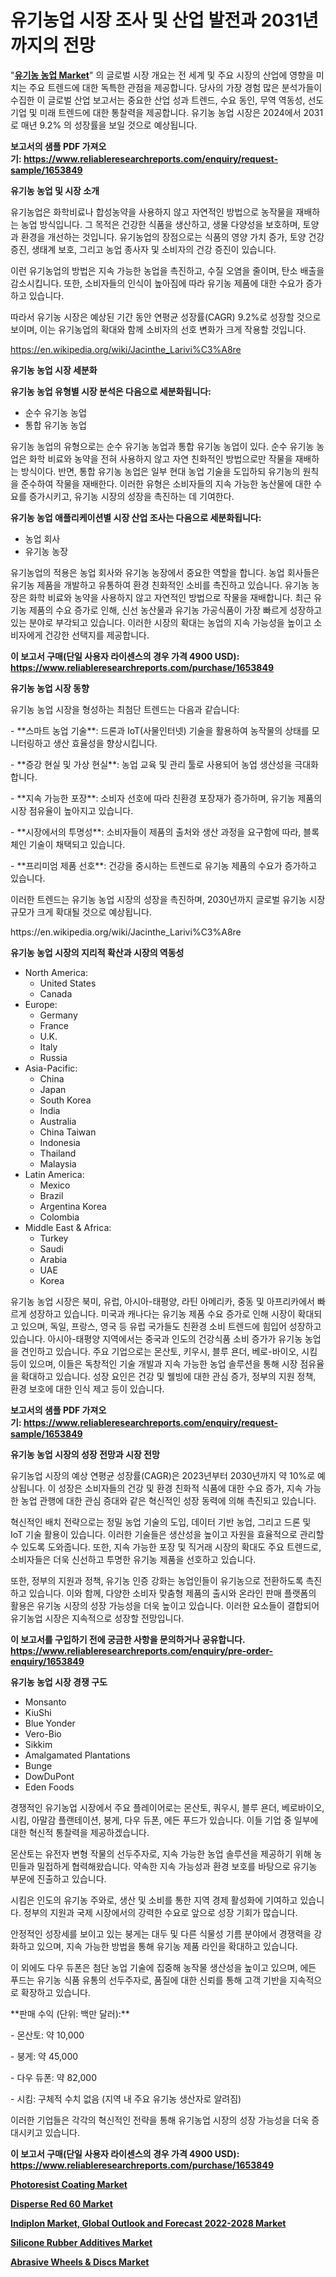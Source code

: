 <p><h1>유기농업 시장 조사 및 산업 발전과 2031년까지의 전망</h1></p><p>"<strong><a href="https://www.reliableresearchreports.com/organic-farming-r1653849">유기농 농업 Market</a></strong>" 의 글로벌 시장 개요는 전 세계 및 주요 시장의 산업에 영향을 미치는 주요 트렌드에 대한 독특한 관점을 제공합니다. 당사의 가장 경험 많은 분석가들이 수집한 이 글로벌 산업 보고서는 중요한 산업 성과 트렌드, 수요 동인, 무역 역동성, 선도 기업 및 미래 트렌드에 대한 통찰력을 제공합니다. 유기농 농업 시장은 2024에서 2031로 매년 9.2% 의 성장률을 보일 것으로 예상됩니다.</p>
<p><strong>보고서의 샘플 PDF 가져오기:&nbsp;<a href="https://www.reliableresearchreports.com/enquiry/request-sample/1653849">https://www.reliableresearchreports.com/enquiry/request-sample/1653849</a></strong></p>
<p><strong>유기농 농업 및 시장 소개</strong></p>
<p><p>유기농업은 화학비료나 합성농약을 사용하지 않고 자연적인 방법으로 농작물을 재배하는 농업 방식입니다. 그 목적은 건강한 식품을 생산하고, 생물 다양성을 보호하며, 토양과 환경을 개선하는 것입니다. 유기농업의 장점으로는 식품의 영양 가치 증가, 토양 건강 증진, 생태계 보호, 그리고 농업 종사자 및 소비자의 건강 증진이 있습니다. </p><p>이런 유기농업의 방법은 지속 가능한 농업을 촉진하고, 수질 오염을 줄이며, 탄소 배출을 감소시킵니다. 또한, 소비자들의 인식이 높아짐에 따라 유기농 제품에 대한 수요가 증가하고 있습니다. </p><p>따라서 유기농 시장은 예상된 기간 동안 연평균 성장률(CAGR) 9.2%로 성장할 것으로 보이며, 이는 유기농업의 확대와 함께 소비자의 선호 변화가 크게 작용할 것입니다.</p></p>
<p><a href="https://en.wikipedia.org/wiki/Jacinthe_Larivi%C3%A8re">https://en.wikipedia.org/wiki/Jacinthe_Larivi%C3%A8re</a></p>
<p><strong>유기농 농업 시장 세분화</strong></p>
<p><strong>유기농 농업 유형별 시장 분석은 다음으로 세분화됩니다:</strong></p>
<p><ul><li>순수 유기농 농업</li><li>통합 유기농 농업</li></ul></p>
<p><p>유기농 농업의 유형으로는 순수 유기농 농업과 통합 유기농 농업이 있다. 순수 유기농 농업은 화학 비료와 농약을 전혀 사용하지 않고 자연 친화적인 방법으로만 작물을 재배하는 방식이다. 반면, 통합 유기농 농업은 일부 현대 농업 기술을 도입하되 유기농의 원칙을 준수하여 작물을 재배한다. 이러한 유형은 소비자들의 지속 가능한 농산물에 대한 수요를 증가시키고, 유기농 시장의 성장을 촉진하는 데 기여한다.</p></p>
<p><strong>유기농 농업 애플리케이션별 시장 산업 조사는 다음으로 세분화됩니다:</strong></p>
<p><ul><li>농업 회사</li><li>유기농 농장</li></ul></p>
<p><p>유기농업의 적용은 농업 회사와 유기농 농장에서 중요한 역할을 합니다. 농업 회사들은 유기농 제품을 개발하고 유통하여 환경 친화적인 소비를 촉진하고 있습니다. 유기농 농장은 화학 비료와 농약을 사용하지 않고 자연적인 방법으로 작물을 재배합니다. 최근 유기농 제품의 수요 증가로 인해, 신선 농산물과 유기농 가공식품이 가장 빠르게 성장하고 있는 분야로 부각되고 있습니다. 이러한 시장의 확대는 농업의 지속 가능성을 높이고 소비자에게 건강한 선택지를 제공합니다.</p></p>
<p><strong>이 보고서 구매(단일 사용자 라이센스의 경우 가격 4900 USD): <a href="https://www.reliableresearchreports.com/purchase/1653849">https://www.reliableresearchreports.com/purchase/1653849</a></strong></p>
<p><strong>유기농 농업 시장 동향</strong></p>
<p><p>유기농 농업 시장을 형성하는 최첨단 트렌드는 다음과 같습니다:</p><p>- **스마트 농업 기술**: 드론과 IoT(사물인터넷) 기술을 활용하여 농작물의 상태를 모니터링하고 생산 효율성을 향상시킵니다.</p><p>- **증강 현실 및 가상 현실**: 농업 교육 및 관리 툴로 사용되어 농업 생산성을 극대화합니다.</p><p>- **지속 가능한 포장**: 소비자 선호에 따라 친환경 포장재가 증가하며, 유기농 제품의 시장 점유율이 높아지고 있습니다.</p><p>- **시장에서의 투명성**: 소비자들이 제품의 출처와 생산 과정을 요구함에 따라, 블록체인 기술이 채택되고 있습니다.</p><p>- **프리미엄 제품 선호**: 건강을 중시하는 트렌드로 유기농 제품의 수요가 증가하고 있습니다.</p><p>이러한 트렌드는 유기농 농업 시장의 성장을 촉진하며, 2030년까지 글로벌 유기농 시장 규모가 크게 확대될 것으로 예상됩니다.</p></p>
<p>https://en.wikipedia.org/wiki/Jacinthe_Larivi%C3%A8re</p>
<p><strong>유기농 농업 시장의 지리적 확산과 시장의 역동성</strong></p>
<p><ul>
    <li>
        North America:
        <ul>
            <li>United States</li>
            <li>Canada</li>
        </ul>
    </li>
    <li>
        Europe:
        <ul>
            <li>Germany</li>
            <li>France</li>
            <li>U.K.</li>
            <li>Italy</li>
            <li>Russia</li>
        </ul>
    </li>
    <li>
        Asia-Pacific:
        <ul>
            <li>China</li>
            <li>Japan</li>
            <li>South Korea</li>
            <li>India</li>
            <li>Australia</li>
            <li>China Taiwan</li>
            <li>Indonesia</li>
            <li>Thailand</li>
            <li>Malaysia</li>
        </ul>
    </li>
    <li>
        Latin America:
        <ul>
            <li>Mexico</li>
            <li>Brazil</li>
            <li>Argentina Korea</li>
            <li>Colombia</li>
        </ul>
    </li>
    <li>
        Middle East & Africa:
        <ul>
            <li>Turkey</li>
            <li>Saudi</li>
            <li>Arabia</li>
            <li>UAE</li>
            <li>Korea</li>
        </ul>
    </li>
    </ul></p>
<p><p>유기농 농업 시장은 북미, 유럽, 아시아-태평양, 라틴 아메리카, 중동 및 아프리카에서 빠르게 성장하고 있습니다. 미국과 캐나다는 유기농 제품 수요 증가로 인해 시장이 확대되고 있으며, 독일, 프랑스, 영국 등 유럽 국가들도 친환경 소비 트렌드에 힘입어 성장하고 있습니다. 아시아-태평양 지역에서는 중국과 인도의 건강식품 소비 증가가 유기농 농업을 견인하고 있습니다. 주요 기업으로는 몬산토, 키우시, 블루 욘더, 베로-바이오, 시킴 등이 있으며, 이들은 독창적인 기술 개발과 지속 가능한 농업 솔루션을 통해 시장 점유율을 확대하고 있습니다. 성장 요인은 건강 및 웰빙에 대한 관심 증가, 정부의 지원 정책, 환경 보호에 대한 인식 제고 등이 있습니다.</p></p>
<p><strong>보고서의 샘플 PDF 가져오기:&nbsp;<a href="https://www.reliableresearchreports.com/enquiry/request-sample/1653849">https://www.reliableresearchreports.com/enquiry/request-sample/1653849</a></strong></p>
<p><strong>유기농 농업 시장의 성장 전망과 시장 전망</strong></p>
<p><p>유기농업 시장의 예상 연평균 성장률(CAGR)은 2023년부터 2030년까지 약 10%로 예상됩니다. 이 성장은 소비자들의 건강 및 환경 친화적 식품에 대한 수요 증가, 지속 가능한 농업 관행에 대한 관심 증대와 같은 혁신적인 성장 동력에 의해 촉진되고 있습니다.</p><p>혁신적인 배치 전략으로는 정밀 농업 기술의 도입, 데이터 기반 농업, 그리고 드론 및 IoT 기술 활용이 있습니다. 이러한 기술들은 생산성을 높이고 자원을 효율적으로 관리할 수 있도록 도와줍니다. 또한, 지속 가능한 포장 및 직거래 시장의 확대도 주요 트렌드로, 소비자들은 더욱 신선하고 투명한 유기농 제품을 선호하고 있습니다.</p><p>또한, 정부의 지원과 정책, 유기농 인증 강화는 농업인들이 유기농으로 전환하도록 촉진하고 있습니다. 이와 함께, 다양한 소비자 맞춤형 제품의 출시와 온라인 판매 플랫폼의 활용은 유기농 시장의 성장 가능성을 더욱 높이고 있습니다. 이러한 요소들이 결합되어 유기농업 시장은 지속적으로 성장할 전망입니다.</p></p>
<p><strong>이 보고서를 구입하기 전에 궁금한 사항을 문의하거나 공유합니다. <a href="https://www.reliableresearchreports.com/enquiry/pre-order-enquiry/1653849">https://www.reliableresearchreports.com/enquiry/pre-order-enquiry/1653849</a></strong></p>
<p><strong>유기농 농업 시장 경쟁 구도</strong></p>
<p><ul><li>Monsanto</li><li>KiuShi</li><li>Blue Yonder</li><li>Vero-Bio</li><li>Sikkim</li><li>Amalgamated Plantations</li><li>Bunge</li><li>DowDuPont</li><li>Eden Foods</li></ul></p>
<p><p>경쟁적인 유기농업 시장에서 주요 플레이어로는 몬산토, 쿼우시, 블루 욘더, 베로바이오, 시킴, 아말감 플랜테이션, 붕게, 다우 듀폰, 에든 푸드가 있습니다. 이들 기업 중 일부에 대한 혁신적 통찰력을 제공하겠습니다.</p><p>몬산토는 유전자 변형 작물의 선두주자로, 지속 가능한 농업 솔루션을 제공하기 위해 농민들과 밀접하게 협력해왔습니다. 약속한 지속 가능성과 환경 보호를 바탕으로 유기농 부문에 진출하고 있습니다.</p><p>시킴은 인도의 유기농 주와로, 생산 및 소비를 통한 지역 경제 활성화에 기여하고 있습니다. 정부의 지원과 국제 시장에서의 강력한 수요로 앞으로 성장 기회가 많습니다.</p><p>안정적인 성장세를 보이고 있는 붕게는 대두 및 다른 식물성 기름 분야에서 경쟁력을 강화하고 있으며, 지속 가능한 방법을 통해 유기농 제품 라인을 확대하고 있습니다.</p><p>이 외에도 다우 듀폰은 첨단 농업 기술에 집중해 농작물 생산성을 높이고 있으며, 에든 푸드는 유기농 식품 유통의 선두주자로, 품질에 대한 신뢰를 통해 고객 기반을 지속적으로 확장하고 있습니다.</p><p>**판매 수익 (단위: 백만 달러):**</p><p>- 몬산토: 약 10,000</p><p>- 붕게: 약 45,000</p><p>- 다우 듀폰: 약 82,000</p><p>- 시킴: 구체적 수치 없음 (지역 내 주요 유기농 생산자로 알려짐)</p><p>이러한 기업들은 각각의 혁신적인 전략을 통해 유기농업 시장의 성장 가능성을 더욱 증대시키고 있습니다.</p></p>
<p><strong>이 보고서 구매(단일 사용자 라이센스의 경우 가격 4900 USD): <a href="https://www.reliableresearchreports.com/purchase/1653849">https://www.reliableresearchreports.com/purchase/1653849</a></strong></p>
<p><strong><p><a href="https://issuu.com/reportprime-2/docs/photoresist-coating-market-size-203_5e0f70fef0f640">Photoresist Coating Market</a></p><p><a href="https://www.linkedin.com/pulse/disperse-red-60-market-research-report-exploring-size-revenue-51gif?trackingId=HLQiOMO0Q%2FKFRh5KoA5SVA%3D%3D">Disperse Red 60 Market</a></p><p><a href="https://github.com/RoseBoyd475/Market-Research-Report-List-1/blob/main/indiplon-market-global-outlook-and-forecast-2022-2028-market.md">Indiplon Market, Global Outlook and Forecast 2022-2028 Market</a></p><p><a href="https://issuu.com/reportprime-2/docs/silicone-rubber-additives-market-si_0f34a04ec756bf">Silicone Rubber Additives Market</a></p><p><a href="https://medium.com/@maxson5287/the-global-abrasive-wheels-discs-market-is-a-dynamic-and-growing-industry-107157f15b93">Abrasive Wheels & Discs Market</a></p></strong></p>
<p></p>